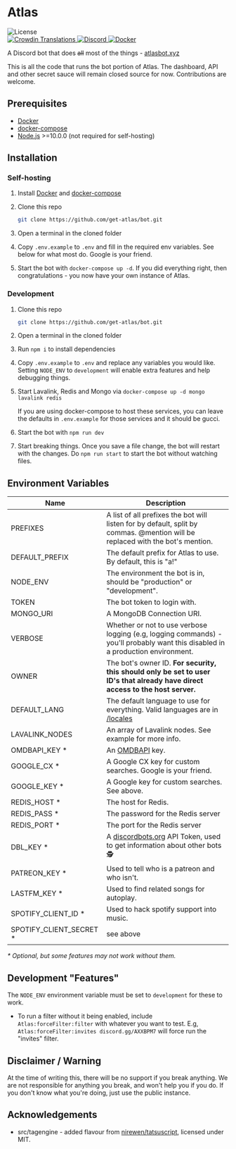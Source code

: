 # Atlas

<div>
		<img src="https://img.shields.io/github/license/get-atlas/bot.svg" alt="License">
		<!-- for some reason this says "invalid response" even though it was working a few days ago, if anyone wants to fix it pls do -->
		<!-- <img src="https://img.shields.io/github/package-json/v/get-atlas/bot.svg?maxAge=300&label=version" alt="Version"> -->
</div>

<div>
    <a href="https://translate.atlasbot.xyz/">
			<img src="https://d322cqt584bo4o.cloudfront.net/getatlas/localized.svg?maxAge=300" alt="Crowdin Translations">
		</a>
    <a href="https://get-atlas.xyz/support">
			<img src="https://img.shields.io/discord/345177567541723137.svg?maxAge=300" alt="Discord">
		</a>
    <a href="https://hub.docker.com/r/sylver/bot">
			<img src="https://img.shields.io/docker/pulls/sylver/bot.svg?maxAge=300" alt="Docker">
		</a>
</div>

A Discord bot that does ~~all~~ most of the things - [atlasbot.xyz](https://atlasbot.xyz)

This is all the code that runs the bot portion of Atlas. The dashboard, API and other secret sauce will remain closed source for now. Contributions are welcome.

## Prerequisites

- [Docker](https://docker.com/)
- [docker-compose](https://docs.docker.com/compose/)
- [Node.js](https://nodejs.org/en/) >=10.0.0 (not required for self-hosting)

## Installation

### Self-hosting

1. Install [Docker](https://docs.docker.com/install/) and [docker-compose](https://docs.docker.com/compose/install/)

2. Clone this repo

   ```bash
   git clone https://github.com/get-atlas/bot.git
   ```

3. Open a terminal in the cloned folder

4. Copy `.env.example` to `.env` and fill in the required env variables. See below for what most do. Google is your friend.

5. Start the bot with `docker-compose up -d`. If you did everything right, then congratulations - you now have your own instance of Atlas.

### Development

1. Clone this repo

   ```bash
   git clone https://github.com/get-atlas/bot.git
   ```

2. Open a terminal in the cloned folder

3. Run `npm i` to install dependencies

4. Copy `.env.example` to `.env` and replace any variables you would like. Setting `NODE_ENV` to `development` will enable extra features and help debugging things.

5. Start Lavalink, Redis and Mongo via `docker-compose up -d mongo lavalink redis`

   If you are using docker-compose to host these services, you can leave the defaults in `.env.example` for those services and it should be gucci.

6. Start the bot with `npm run dev`

7. Start breaking things. Once you save a file change, the bot will restart with the changes. Do `npm run start` to start the bot without watching files.

## Environment Variables

| Name                     | Description                                                                                                                     |
| ------------------------ | ------------------------------------------------------------------------------------------------------------------------------- |
| PREFIXES                 | A list of all prefixes the bot will listen for by default, split by commas. @mention will be replaced with the bot's mention.   |
| DEFAULT_PREFIX           | The default prefix for Atlas to use. By default, this is "a!"                                                                   |
| NODE_ENV                 | The environment the bot is in, should be "production" or "development".                                                         |
| TOKEN                    | The bot token to login with.                                                                                                    |
| MONGO_URI                | A MongoDB Connection URI.                                                                                                       |
| VERBOSE                  | Whether or not to use verbose logging (e.g, logging commands) - you'll probably want this disabled in a production environment. |
| OWNER                    | The bot's owner ID. **For security, this should only be set to user ID's that already have direct access to the host server.**  |
| DEFAULT_LANG             | The default language to use for everything. Valid languages are in [/locales](/locales)                                         |
| LAVALINK_NODES           | An array of Lavalink nodes. See example for more info.                                                                          |
| OMDBAPI_KEY \*           | An [OMDBAPI](http://omdbapi.com/apikey.aspx) key.                                                                               |
| GOOGLE_CX \*             | A Google CX key for custom searches. Google is your friend.                                                                     |
| GOOGLE_KEY \*            | A Google key for custom searches. See above.                                                                                    |
| REDIS_HOST \*            | The host for Redis.                                                                                                             |
| REDIS_PASS \*            | The password for the Redis server                                                                                               |
| REDIS_PORT \*            | The port for the Redis server                                                                                                   |
| DBL_KEY \*               | A [discordbots.org](https://discordbots.org/) API Token, used to get information about other bots 🕵                            |
| PATREON_KEY \*           | Used to tell who is a patreon and who isn't.                                                                                    |
| LASTFM_KEY \*            | Used to find related songs for autoplay.                                                                                        |
| SPOTIFY_CLIENT_ID \*     | Used to hack spotify support into music.                                                                                        |
| SPOTIFY_CLIENT_SECRET \* | see above                                                                                                                       |

_\* Optional, but some features may not work without them._

## Development "Features"

The `NODE_ENV` environment variable must be set to `development` for these to work.

- To run a filter without it being enabled, include `Atlas:forceFilter:filter` with whatever you want to test. E.g, `Atlas:forceFilter:invites discord.gg/AXXBPM7` will force run the "invites" filter.

## Disclaimer / Warning

At the time of writing this, there will be no support if you break anything. We are not responsible for anything you break, and won't help you if you do. If you don't know what you're doing, just use the public instance.

## Acknowledgements

- src/tagengine - added flavour from [nirewen/tatsuscript](https://github.com/nirewen/tatsuscript), licensed under MIT.
